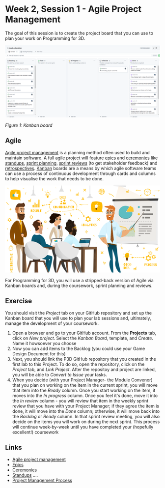 # Week 2, Session 1 - Agile Project Management

The goal of this session is to create the project board that you can use to plan your work on Programming for 3D.

![Kanban board](./images/kanbanBoard.png)

_Figure 1: Kanban board_

## Agile

[Agile project management](https://www.atlassian.com/agile/project-management) is a planning method often used to build and maintain software. A full agile project will feature [epics](https://www.atlassian.com/agile/project-management/epics) and [ceremonies](https://www.atlassian.com/agile/scrum/ceremonies) like [standups](https://www.atlassian.com/agile/scrum/standups), [sprint planning](https://www.atlassian.com/agile/scrum/sprint-planning), [sprint reviews](https://www.atlassian.com/agile/scrum/sprint-reviews) (to get stakeholder feedback) and [retrospectives](https://www.atlassian.com/agile/scrum/retrospectives). [Kanban](https://www.atlassian.com/agile/kanban) boards are a means by which agile software teams can use a process of continuous development through cards and columns to help visualise the work that needs to be done.

![project management](./images/what-is-project-management-process-1200x675.png)

For Programming for 3D, you will use a stripped-back version of Agile via Kanban boards and, during the coursework, sprint planning and reviews.

## Exercise

You should visit the _Project_ tab on your GitHub repository and set up the Kanban board that you will use to plan your lab sessions and, ultimately, manage the development of your coursework.

1. Open a browser and go to your GitHub account. From the **Projects** tab, click on _New project_. Select the _Kanban Board_, template, and _Create_. Name it howsoever you choose
2. Now you can add items to the Backlog (you could use your Game Design Document for this)
3. Next, you should link the P3D GitHub repository that you created in the first lab to this Project. To do so, open the repository, click on the _Project_ tab, and _Link Project_. After the repositoy and project are linked, you will be able to _Convert to Issue_ your tasks.
4. When you decide (with your Project Manager- the Module Convenor) that you plan on working on the item in the current sprint, you will move that item into the _Ready_ column. Once you start working on the item, it moves into the _In progress_ column. Once you feel it's done, move it into the _In review_ column - you will review that item in the weekly sprint review that you have with your Project Manager; if they agree the item is done, it will move into the _Done_ column; otherwise, it will move back into the _Backlog_ or _Ready_ column. In that sprint review meeting, you will also decide on the items you will work on during the next sprint. This process will continue week-by-week until you have completed your (hopefully excellent!) coursework

## Links

- [Agile project management](https://www.atlassian.com/agile/project-management)
- [Epics](https://www.atlassian.com/agile/project-management/epics)
- [Ceremonies](https://www.atlassian.com/agile/scrum/ceremonies)
- [Standups](https://www.atlassian.com/agile/scrum/standups)
....
- [Project Management Process](https://getnave.com/blog/project-management-process/)
